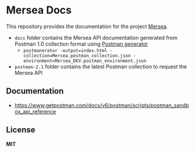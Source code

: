 # Mersea Docs

This repository provides the documentation for the project [Mersea](https://github.com/FranckKe/mersea).


- `docs` folder contains the Mersea API documentation generated from Postman 1.0 collection format using [Postman generator](https://github.com/aubm/postmanerator)
  - `postmanerator -output=index.html -collection=Mersea.postman_collection.json -environment=Mersea_DEV.postman_environment.json`
- `postman-2.1` folder contains the latest Postman collection to request the Mersea API

## Documentation

- https://www.getpostman.com/docs/v6/postman/scripts/postman_sandbox_api_reference

## License

**MIT**
